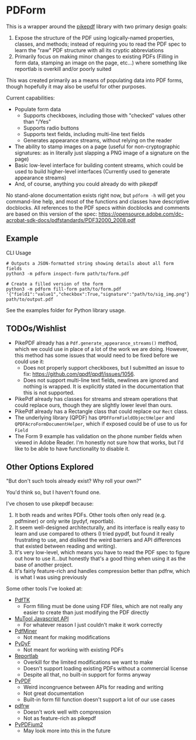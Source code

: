 # PDForm

This is a wrapper around the [pikepdf](https://pypi.org/project/pikepdf/) library with two primary design goals:

1. Expose the structure of the PDF using logically-named properties, classes, and methods; instead of requiring you to read the PDF spec to learn the "raw" PDF structure with all its cryptic abbreviations
2. Primarily focus on making minor changes to existing PDFs (Filling in form data, stamping an image on the page, etc...) where something like reportlab is overkill and/or poorly suited

This was created primarily as a means of populating data into PDF forms, though hopefully it may also be useful for other purposes.

Current capabilities:
* Populate form data
    - Supports checkboxes, including those with "checked" values other than "/Yes"
    - Supports radio buttons
    - Supports text fields, including multi-line text fields
    - Generates appearance streams, without relying on the reader
* The ability to stamp images on a page (useful for non-cryptographic signatures: as in literally just slapping a PNG image of a signature on the page)
* Basic low-level interface for building content streams, which could be used to build higher-level interfaces (Currently used to generate appearance streams)
* And, of course, anything you could already do with pikepdf

No stand-alone documentation exists right now, but ``pdform -h`` will get you command-line help, and most of the functions and classes have descriptive docblocks. All references to the PDF specs within docblocks and comments are based on this version of the spec: <https://opensource.adobe.com/dc-acrobat-sdk-docs/pdfstandards/PDF32000_2008.pdf>

## Example

CLI Usage
```shell
# Outputs a JSON-formatted string showing details about all form fields
python3 -m pdform inspect-form path/to/form.pdf

# Create a filled version of the form
python3 -m pdform fill-form path/to/form.pdf '{"field1":"value1","checkbox":True,"signature":"path/to/sig_img.png"}' path/to/output.pdf
```

See the examples folder for Python library usage.

## TODOs/Wishlist

* PikePDF already has a `Pdf.generate_appearance_streams()` method, which we could use in place of a lot of the work we are doing. However, this method has some issues that would need to be fixed before we could use it:
    - Does not properly support checkboxes, but I submitted an issue to fix: <https://github.com/qpdf/qpdf/issues/1056>.
    - Does not support multi-line text fields, newlines are ignored and nothing is wrapped. It is explicitly stated in the documentation that this is not supported.
* PikePdf already has classes for streams and stream operations that could replace ours, though they are slightly lower level than ours.
* PikePdf already has a Rectangle class that could replace our `Rect` class.
* The underlying library (QPDF) has `QPDFFormFieldObjectHelper` and `QPDFAcroFormDocumentHelper`, which if exposed could be of use to us for `Field`
* The Form 9 example has validation on the phone number fields when viewed in Adobe Reader. I'm honestly not sure how that works, but I'd like to be able to have functionality to disable it.

## Other Options Explored

"But don't such tools already exist? Why roll your own?"

You'd think so, but I haven't found one.

I've chosen to use pikepdf because:
1. It both reads and writes PDFs. Other tools often only read (e.g. pdfminer) or only write (pydyf, reportlab).
2. It seem well-designed architecturally, and its interface is really easy to learn and use compared to others (I tried pypdf, but found it really frustrating to use, and disliked the weird barriers and API differences that existed between reading and writing).
3. It's very low-level, which means you have to read the PDF spec to figure out how to use it...but honestly that's a good thing when using it as the base of another project.
4. It's fairly feature-rich and handles compression better than pdfrw, which is what I was using previously

Some other tools I've looked at:
* [PdfTK](https://www.pdflabs.com/tools/pdftk-the-pdf-toolkit/)
    - Form filling must be done using FDF files, which are not really any easier to create than just modifying the PDF directly
* [MuTool Javascript API](https://mupdf.readthedocs.io/en/latest/mutool-run.html)
    - For whatever reason I just couldn't make it work correctly
* [PdfMiner](https://pypi.org/project/pdfminer/)
    - Not meant for making modifications
* [PyDyF](https://pypi.org/project/pydyf/)
    - Not meant for working with existing PDFs
* [Reportlab](https://www.reportlab.com/)
    - Overkill for the limited modifications we want to make
    - Doesn't support loading existing PDFs without a commercial license
    - Despite all that, no built-in support for forms anyway
* [PyPDF](https://pypi.org/project/pypdf/)
    - Weird incongruence between APIs for reading and writing
    - Not great documentation
    - Built-in form fill function doesn't support a lot of our use cases
* [pdfrw](https://pypi.org/project/pdfrw/)
    - Doesn't work well with compression
    - Not as feature-rich as pikepdf
* [PyPDFium2](https://pypdfium2.readthedocs.io/en/stable/index.html)
    - May look more into this in the future